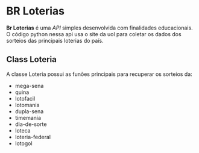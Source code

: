 # BR Loterias


**Br Loterias** é uma *API* simples desenvolvida com finalidades educacionais.
O código python nessa api usa o site da uol para coletar os dados dos sorteios
das principais loterias do país. 


## Class Loteria

A classe Loteria possui as funões principais para recuperar os sorteios da:
* mega-sena
* quina
* lotofacil
* lotomania
* dupla-sena
* timemania
* dia-de-sorte
* loteca
* loteria-federal
* lotogol
